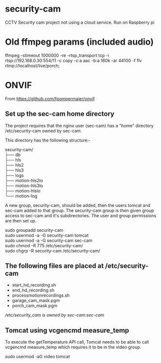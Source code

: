 # security-cam
CCTV Security cam project not using a cloud service. Run on Raspberry pi

# Old ffmpeg params (included audio)
ffmpeg -stimeout 1000000 -re -rtsp_transport tcp -i rtsp://192.168.0.30:554/11 -c copy -c:a aac -b:a 160k -ar 44100 -f flv rtmp://localhost/live/porch;

# ONVIF
From https://github.com/fpompermaier/onvif

## Set up the sec-cam home directory
The project requires that the nginx user (sec-cam) has a "home" directory /etc/security-cam owned by sec-cam.

This directory has the following structure:-

security-cam/  
├── db  
├── hls  
├── hls2  
├── hls3  
├── logs  
├── motion-hls2lo  
├── motion-hls3lo  
├── motion-hlslo  
└── motion-log

A new group, security-cam, should be added, then the users tomcat and sec-cam added to that group. 
The security-cam group is then given group access to sec-cam and it's subdirectories. The user and group permissions are then set up.

 sudo groupadd security-cam  
 sudo usermod -a -G security-cam tomcat  
 sudo usermod -a -G security-cam sec-cam  
 sudo chmod -R 775 /etc/security-cam/  
 sudo chgrp -R security-cam /etc/security-cam/  

 ## The following files are placed at /etc/security-cam
+ start_hd_recording.sh 
+ end_hd_recording.sh
+ processmotionrecordings.sh
+ garage_cam_mask.pgm
+ porch_cam_mask.pgm 

*/etc/security_cam is owned by sec-cam:sec-cam*

 ## Tomcat using vcgencmd measure_temp
  To execute the getTemperature API call, Tomcat needs to be able to call vcgencmd measure_temp which requires it to be in the video group.
 
 sudo usermod -aG video tomcat
